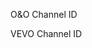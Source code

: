 <PartyId Namespace="DPID:PADPIDA2013020802I">O&O Channel ID</PartyId>

<PartyId Namespace="DPID:PADPIDA2013020802I:VEVO">VEVO Channel ID</PartyId>
